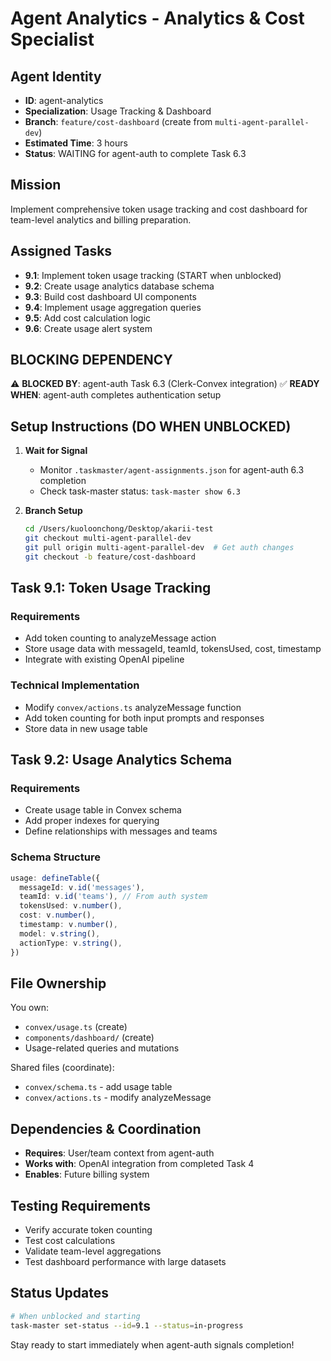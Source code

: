 # Agent Analytics - Analytics & Cost Specialist

## Agent Identity

- **ID**: agent-analytics
- **Specialization**: Usage Tracking & Dashboard
- **Branch**: `feature/cost-dashboard` (create from `multi-agent-parallel-dev`)
- **Estimated Time**: 3 hours
- **Status**: WAITING for agent-auth to complete Task 6.3

## Mission

Implement comprehensive token usage tracking and cost dashboard for team-level analytics and billing preparation.

## Assigned Tasks

- **9.1**: Implement token usage tracking (START when unblocked)
- **9.2**: Create usage analytics database schema
- **9.3**: Build cost dashboard UI components
- **9.4**: Implement usage aggregation queries
- **9.5**: Add cost calculation logic
- **9.6**: Create usage alert system

## BLOCKING DEPENDENCY

⚠️ **BLOCKED BY**: agent-auth Task 6.3 (Clerk-Convex integration)
✅ **READY WHEN**: agent-auth completes authentication setup

## Setup Instructions (DO WHEN UNBLOCKED)

1. **Wait for Signal**
   - Monitor `.taskmaster/agent-assignments.json` for agent-auth 6.3 completion
   - Check task-master status: `task-master show 6.3`

2. **Branch Setup**
   ```bash
   cd /Users/kuoloonchong/Desktop/akarii-test
   git checkout multi-agent-parallel-dev
   git pull origin multi-agent-parallel-dev  # Get auth changes
   git checkout -b feature/cost-dashboard
   ```

## Task 9.1: Token Usage Tracking

### Requirements

- Add token counting to analyzeMessage action
- Store usage data with messageId, teamId, tokensUsed, cost, timestamp
- Integrate with existing OpenAI pipeline

### Technical Implementation

- Modify `convex/actions.ts` analyzeMessage function
- Add token counting for both input prompts and responses
- Store data in new usage table

## Task 9.2: Usage Analytics Schema

### Requirements

- Create usage table in Convex schema
- Add proper indexes for querying
- Define relationships with messages and teams

### Schema Structure

```typescript
usage: defineTable({
  messageId: v.id('messages'),
  teamId: v.id('teams'), // From auth system
  tokensUsed: v.number(),
  cost: v.number(),
  timestamp: v.number(),
  model: v.string(),
  actionType: v.string(),
})
```

## File Ownership

You own:

- `convex/usage.ts` (create)
- `components/dashboard/` (create)
- Usage-related queries and mutations

Shared files (coordinate):

- `convex/schema.ts` - add usage table
- `convex/actions.ts` - modify analyzeMessage

## Dependencies & Coordination

- **Requires**: User/team context from agent-auth
- **Works with**: OpenAI integration from completed Task 4
- **Enables**: Future billing system

## Testing Requirements

- Verify accurate token counting
- Test cost calculations
- Validate team-level aggregations
- Test dashboard performance with large datasets

## Status Updates

```bash
# When unblocked and starting
task-master set-status --id=9.1 --status=in-progress
```

Stay ready to start immediately when agent-auth signals completion!
